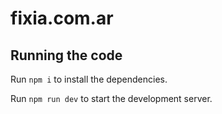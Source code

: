 
  # fixia.com.ar

  ## Running the code

  Run `npm i` to install the dependencies.

  Run `npm run dev` to start the development server.
  

